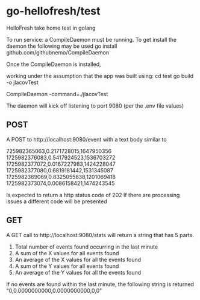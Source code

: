 # go-hellofresh/test
HelloFresh take home test in golang

To run service:
a CompileDaemon must be running.  To get install the daemon the following may be used
go install github.com/githubnemo/CompileDaemon

Once the CompileDaemon is installed,

working under the assumption that the app was built using:
cd test
go build -o jlacovTest

CompileDaemon -command=./jlacovTest

The daemon will kick off listening to port 9080 (per the .env file values)

POST
----

A POST to http://localhost:9080/event with a text body similar to

725982365063,0.2171728015,1647950356
1725982376083,0.5417924523,1536703272
1725982377072,0.0167227983,1424228047
1725982377080,0.6819181442,1531345087
1725982369069,0.8325055838,1201069418
1725982373074,0.0086158421,1474243545

Is expected to return a http status code of 202
If there are processing issues a different code will be presented


GET
---

A GET call to  http://localhost:9080/stats will return a string that has 5 parts.  
1) Total number of events found occurring in the last minute
2) A sum of the X values for all events found
3) An average of the X values for all the events found
4) A sum of the Y values for all events found
5) An average of the Y values for all the events found

If no events are found within the last minute, the following string is returned
"0,0.0000000000,0.0000000000,0,0"